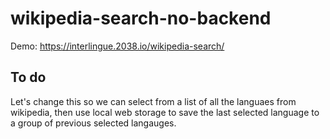 # wikipedia-search-no-backend

Demo: https://interlingue.2038.io/wikipedia-search/

## To do

Let's change this so we can select from a list of all the languaes from wikipedia, then use local web storage to save the last selected language to a group of previous selected langauges. 